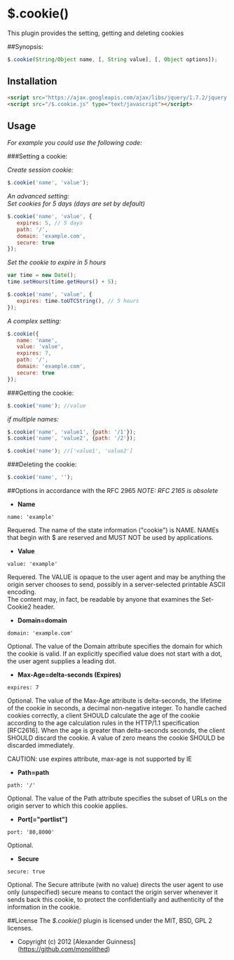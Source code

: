 # $.cookie()

This plugin provides the setting, getting and deleting cookies

##Synopsis:
```javascript
$.cookie(String/Object name, [, String value], [, Object options]);
```


## Installation
```html
<script src="https://ajax.googleapis.com/ajax/libs/jquery/1.7.2/jquery.min.js" type="text/javascript"></script>
<script src="/$.cookie.js" type="text/javascript"></script>
```


## Usage

*For example you could use the following code:*

###Setting a cookie:

*Create session cookie:*

```javascript
$.cookie('name', 'value');
```

*An advanced setting: <br />
Set cookies for 5 days (days are set by default)*

```javascript
$.cookie('name', 'value', {
   expires: 5, // 5 days
   path: '/',
   domain: 'example.com',
   secure: true
});
```

*Set the cookie to expire in 5 hours*

```javascript
var time = new Date();
time.setHours(time.getHours() + 5);

$.cookie('name', 'value', {
   expires: time.toUTCString(), // 5 hours
});
```

*A complex setting:*

```javascript
$.cookie({
   name: 'name',
   value: 'value',
   expires: 7,
   path: '/',
   domain: 'example.com',
   secure: true
});
```

###Getting the cookie:

```javascript
$.cookie('name'); //value
```

*if multiple names:*

```javascript
$.cookie('name', 'value1', {path: '/1'});
$.cookie('name', 'value2', {path: '/2'});

$.cookie('name'); //['value1', 'value2']
```

###Deleting the cookie:

```javascript
$.cookie('name', '');
```

##Options in accordance with the RFC 2965
*NOTE: RFC 2165 is obsolete*

* <b>Name</b>

```
name: 'example'
```
Requered. The name of the state information ("cookie") is NAME. NAMEs that begin with $ are reserved and MUST NOT be used by applications.

* <b>Value</b>

```
value: 'example'
```
Requered. The VALUE is opaque to the user agent and may be anything the origin server chooses to send, possibly in a server-selected printable ASCII encoding. <br />
The content may, in fact, be readable by anyone that examines the Set-Cookie2 header.

* <b>Domain=domain</b>

```
domain: 'example.com'
```
Optional. The value of the Domain attribute specifies the domain  for which the cookie is valid. If an explicitly specified value does not start with a dot, the user agent supplies a leading dot.

* <b>Max-Age=delta-seconds (Expires)</b>

```
expires: 7
```
Optional. The value of the Max-Age attribute is delta-seconds, the lifetime of the cookie in seconds, a decimal non-negative integer. To handle cached cookies correctly, a client SHOULD calculate the age of the cookie according to the age calculation rules in the HTTP/1.1 specification [RFC2616]. When the age is greater than delta-seconds seconds, the client SHOULD discard the cookie. A value of zero means the cookie SHOULD be discarded immediately.<br />

CAUTION: use expires attribute, max-age is not supported by IE

* <b>Path=path</b>

```
path: '/'
```
Optional. The value of the Path attribute specifies the subset of URLs on the origin server to which this cookie applies.

* <b>Port[="portlist"]</b>

```
port: '80,8000'
```
Optional. 

* <b>Secure</b>

```
secure: true
```
Optional. The Secure attribute (with no value) directs the user agent to use only (unspecified) secure means to contact the origin server whenever it sends back this cookie, to protect the confidentially and authenticity of the information in the cookie.

##License
The *$.cookie()* plugin is licensed under the MIT, BSD, GPL 2 licenses.


* Copyright (c) 2012 [Alexander Guinness] (https://github.com/monolithed)
